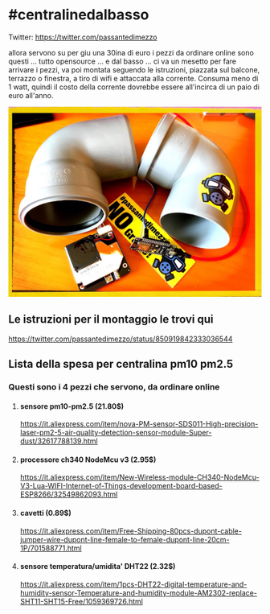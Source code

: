 # #centralinedalbasso

Twitter: https://twitter.com/passantedimezzo
 
allora servono su per giu una 30ina di euro
i pezzi da ordinare online sono questi ...
tutto opensource ... e dal basso
... ci va un mesetto per fare arrivare i pezzi,
va poi montata seguendo le istruzioni,
piazzata sul balcone, terrazzo o finestra, a tiro di wifi 
e attaccata alla corrente.
Consuma meno di 1 watt, quindi il costo della corrente dovrebbe essere all'incirca di un paio di euro all'anno.

![Centraline dal Basso](https://github.com/passantedimezzo/centralinedalbasso/blob/master/C83zbN_WAAAclAG.jpg)
 
## Le istruzioni per il montaggio le trovi qui 
  https://twitter.com/passantedimezzo/status/850919842333036544
 
## Lista della spesa per centralina pm10 pm2.5
 
### Questi sono i 4 pezzi che servono, da ordinare online
 
1) #### sensore pm10-pm2.5  (21.80$)
   https://it.aliexpress.com/item/nova-PM-sensor-SDS011-High-precision-laser-pm2-5-air-quality-detection-sensor-module-Super-dust/32617788139.html
 
2) #### processore ch340 NodeMcu v3  (2.95$)
   https://it.aliexpress.com/item/New-Wireless-module-CH340-NodeMcu-V3-Lua-WIFI-Internet-of-Things-development-board-based-ESP8266/32549862093.html
 
3) #### cavetti (0.89$)
   https://it.aliexpress.com/item/Free-Shipping-80pcs-dupont-cable-jumper-wire-dupont-line-female-to-female-dupont-line-20cm-1P/701588771.html
 
4) #### sensore temperatura/umidita' DHT22 (2.32$)
   https://it.aliexpress.com/item/1pcs-DHT22-digital-temperature-and-humidity-sensor-Temperature-and-humidity-module-AM2302-replace-SHT11-SHT15-Free/1059369726.html
